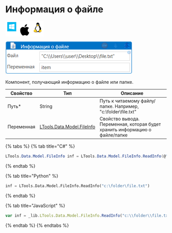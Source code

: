 # Информация о файле

![](<../../../.gitbook/assets/image (100) (1) (1) (1) (1) (1) (1) (1) (2) (38).png>)

![](<../../../.gitbook/assets/Информация о файле.png>)

Компонент, получающий информацию о файле или папке.

| Свойство   | Тип                                                                                                                           | Описание                                                                    |
| ---------- | ----------------------------------------------------------------------------------------------------------------------------- | --------------------------------------------------------------------------- |
| Путь\*     | String                                                                                                                        | Путь к читаемому файлу/папке. Например, "c:\folder\file.txt"                |
| Переменная | [LTools.Data.Model.FileInfo](https://docs.primo-rpa.ru/primo-rpa/g\_elements/osnovnye-elementy/els\_files/datatypes/fileinfo) | Свойство вывода. Переменная, которая будет хранить информацию о файле/папке |

{% tabs %}
{% tab title="C#" %}
```csharp
LTools.Data.Model.FileInfo inf = LTools.Data.Model.FileInfo.ReadInfo(@"c:\folder\file.txt");
```
{% endtab %}

{% tab title="Python" %}
```python
inf = LTools.Data.Model.FileInfo.ReadInfo("c:\folder\file.txt")
```
{% endtab %}

{% tab title="JavaScript" %}
```javascript
var inf = _lib.LTools.Data.Model.FileInfo.ReadInfo("c:\\folder\\file.txt");
```
{% endtab %}
{% endtabs %}
